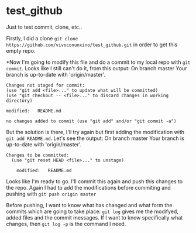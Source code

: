 # test_github
Just to test commit, clone, etc..

Firstly, I did a clone `git clone https://github.com/vivoconunxino/test_github.git` in order to get this empty repo.

*Now I'm going to modify this file and do a commit to my local repo with `git commit`. Looks like I still can't do it, from this output:
	On branch master
	Your branch is up-to-date with 'origin/master'.

	Changes not staged for commit:
	(use "git add <file>..." to update what will be committed)
	(use "git checkout -- <file>..." to discard changes in working directory)

	modified:   README.md

	no changes added to commit (use "git add" and/or "git commit -a")

But the solution is there, I'll try again but first adding the modification with `git add README.md`. Let's see the output:
	On branch master
	Your branch is up-to-date with 'origin/master'.

	Changes to be committed:
	  (use "git reset HEAD <file>..." to unstage)

		modified:   README.md

Looks like I'm ready to go. I'll commit this again and push this changes to the repo. Again I had to add the modifications before commiting and pushing with `git push origin master`

Before pushing, I want to know what has changed and what form the commits which are going to take place: `git log` gives me the modifyed, added files and the commit messages. If I want to know specifically what changes, then `git log -p` is the command I need.

